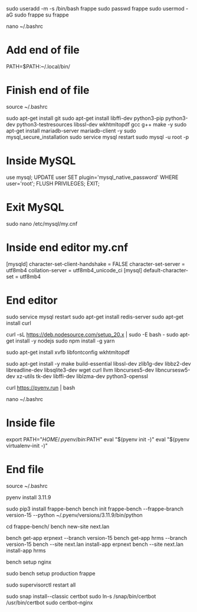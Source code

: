 sudo useradd -m -s /bin/bash frappe
sudo passwd frappe
sudo usermod -aG sudo frappe
su frappe

nano ~/.bashrc
# Add end of file
PATH=$PATH:~/.local/bin/
# Finish end of file

source ~/.bashrc

sudo apt-get install git
sudo apt-get install libffi-dev python3-pip python3-dev python3-testresources libssl-dev wkhtmltopdf gcc g++ make -y
sudo apt-get install mariadb-server mariadb-client -y
sudo mysql_secure_installation
sudo service mysql restart
sudo mysql -u root -p
# Inside MySQL
use mysql;
UPDATE user SET plugin='mysql_native_password' WHERE user='root';
FLUSH PRIVILEGES;
EXIT;
# Exit MySQL

sudo nano /etc/mysql/my.cnf
# Inside end editor my.cnf
[mysqld]
	character-set-client-handshake = FALSE
	character-set-server = utf8mb4
	collation-server = utf8mb4_unicode_ci
[mysql]
	default-character-set = utf8mb4
# End editor

sudo service mysql restart
sudo apt-get install redis-server
sudo apt-get install curl

curl -sL https://deb.nodesource.com/setup_20.x | sudo -E bash -
sudo apt-get install -y nodejs
sudo npm install -g yarn

sudo apt-get install xvfb libfontconfig wkhtmltopdf

sudo apt-get install -y make build-essential libssl-dev zlib1g-dev libbz2-dev libreadline-dev libsqlite3-dev wget curl llvm libncurses5-dev libncursesw5-dev xz-utils tk-dev libffi-dev liblzma-dev python3-openssl

curl https://pyenv.run | bash

nano ~/.bashrc
# Inside file
export PATH="$HOME/.pyenv/bin:$PATH"
eval "$(pyenv init -)"
eval "$(pyenv virtualenv-init -)"
# End file
source ~/.bashrc

pyenv install 3.11.9

sudo pip3 install frappe-bench
bench init frappe-bench --frappe-branch version-15 --python ~/.pyenv/versions/3.11.9/bin/python

cd frappe-bench/
bench new-site next.lan

bench get-app erpnext --branch version-15
bench get-app hrms --branch version-15
bench --site next.lan install-app erpnext
bench --site next.lan install-app hrms

bench setup nginx

sudo bench setup production frappe


sudo supervisorctl restart all






sudo snap install--classic certbot
sudo ln-s /snap/bin/certbot /usr/bin/certbot
sudo certbot–nginx
